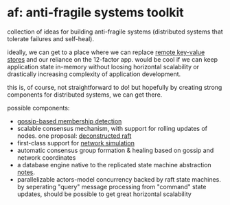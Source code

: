 # af: anti-fragile systems toolkit

collection of ideas for building anti-fragile systems (distributed systems that tolerate failures and self-heal).

ideally, we can get to a place where we can replace [remote key-value stores](https://pages.cs.wisc.edu/~rgrandl/papers/link.pdf)
and our reliance on the 12-factor app. would be cool if we can keep application state in-memory without loosing horizontal scalability
or drastically increasing complexity of application development. 

this is, of course, not straightforward to do! but hopefully by creating strong components for distributed systems, we can get there.

possible components:

- [gossip-based membership detection](/notes/gossip.md)
- scalable consensus mechanism, with support for rolling updates of nodes. one proposal: [deconstructed raft](/notes/log-storage.md)
- first-class support for [network simulation](https://sled.rs/simulation.html)
- automatic consensus group formation & healing based on gossip and network coordinates
- a database engine native to the replicated state machine abstraction [notes](/notes/replicated-log-structuring.md).
- parallelizable actors-model concurrency backed by raft state machines. by seperating "query" message processing from "command" state updates,
  should be possible to get great horizontal scalability
